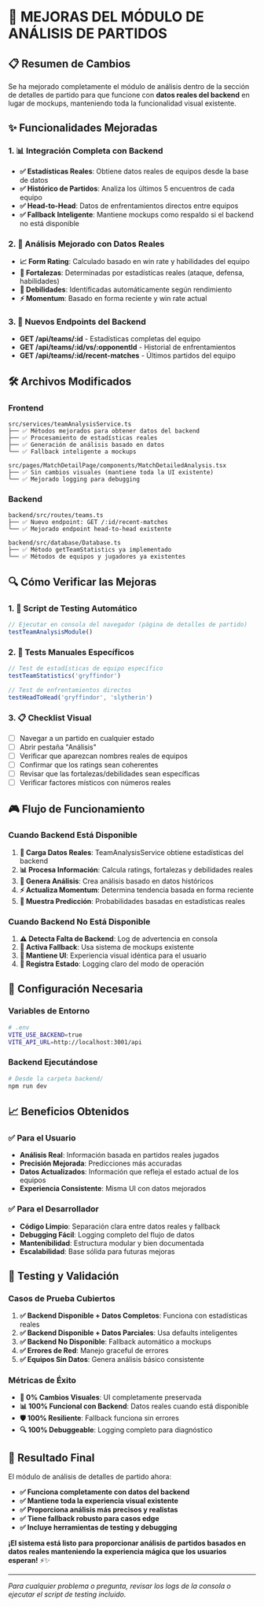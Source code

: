 # 🔧 MEJORAS DEL MÓDULO DE ANÁLISIS DE PARTIDOS

## 📋 Resumen de Cambios

Se ha mejorado completamente el módulo de análisis dentro de la sección de detalles de partido para que funcione con **datos reales del backend** en lugar de mockups, manteniendo toda la funcionalidad visual existente.

## ✨ Funcionalidades Mejoradas

### 1. 📊 Integración Completa con Backend
- **✅ Estadísticas Reales**: Obtiene datos reales de equipos desde la base de datos
- **✅ Histórico de Partidos**: Analiza los últimos 5 encuentros de cada equipo
- **✅ Head-to-Head**: Datos de enfrentamientos directos entre equipos
- **✅ Fallback Inteligente**: Mantiene mockups como respaldo si el backend no está disponible

### 2. 🔮 Análisis Mejorado con Datos Reales
- **📈 Form Rating**: Calculado basado en win rate y habilidades del equipo
- **💪 Fortalezas**: Determinadas por estadísticas reales (ataque, defensa, habilidades)
- **🌙 Debilidades**: Identificadas automáticamente según rendimiento
- **⚡ Momentum**: Basado en forma reciente y win rate actual

### 3. 🎯 Nuevos Endpoints del Backend
- **GET /api/teams/:id** - Estadísticas completas del equipo
- **GET /api/teams/:id/vs/:opponentId** - Historial de enfrentamientos
- **GET /api/teams/:id/recent-matches** - Últimos partidos del equipo

## 🛠️ Archivos Modificados

### Frontend
```
src/services/teamAnalysisService.ts
├── ✅ Métodos mejorados para obtener datos del backend
├── ✅ Procesamiento de estadísticas reales
├── ✅ Generación de análisis basado en datos
└── ✅ Fallback inteligente a mockups

src/pages/MatchDetailPage/components/MatchDetailedAnalysis.tsx
├── ✅ Sin cambios visuales (mantiene toda la UI existente)
└── ✅ Mejorado logging para debugging
```

### Backend
```
backend/src/routes/teams.ts
├── ✅ Nuevo endpoint: GET /:id/recent-matches
└── ✅ Mejorado endpoint head-to-head existente

backend/src/database/Database.ts
├── ✅ Método getTeamStatistics ya implementado
└── ✅ Métodos de equipos y jugadores ya existentes
```

## 🔍 Cómo Verificar las Mejoras

### 1. 🧪 Script de Testing Automático
```javascript
// Ejecutar en consola del navegador (página de detalles de partido)
testTeamAnalysisModule()
```

### 2. 🔬 Tests Manuales Específicos
```javascript
// Test de estadísticas de equipo específico
testTeamStatistics('gryffindor')

// Test de enfrentamientos directos
testHeadToHead('gryffindor', 'slytherin')
```

### 3. 📋 Checklist Visual
- [ ] Navegar a un partido en cualquier estado
- [ ] Abrir pestaña "Análisis"
- [ ] Verificar que aparezcan nombres reales de equipos
- [ ] Confirmar que los ratings sean coherentes
- [ ] Revisar que las fortalezas/debilidades sean específicas
- [ ] Verificar factores místicos con números reales

## 🎮 Flujo de Funcionamiento

### Cuando Backend Está Disponible
1. **🔄 Carga Datos Reales**: TeamAnalysisService obtiene estadísticas del backend
2. **📊 Procesa Información**: Calcula ratings, fortalezas y debilidades reales
3. **🔮 Genera Análisis**: Crea análisis basado en datos históricos
4. **⚡ Actualiza Momentum**: Determina tendencia basada en forma reciente
5. **🎯 Muestra Predicción**: Probabilidades basadas en estadísticas reales

### Cuando Backend No Está Disponible
1. **⚠️ Detecta Falta de Backend**: Log de advertencia en consola
2. **🔄 Activa Fallback**: Usa sistema de mockups existente
3. **🎨 Mantiene UI**: Experiencia visual idéntica para el usuario
4. **📝 Registra Estado**: Logging claro del modo de operación

## 🔧 Configuración Necesaria

### Variables de Entorno
```bash
# .env
VITE_USE_BACKEND=true
VITE_API_URL=http://localhost:3001/api
```

### Backend Ejecutándose
```bash
# Desde la carpeta backend/
npm run dev
```

## 📈 Beneficios Obtenidos

### ✅ Para el Usuario
- **Análisis Real**: Información basada en partidos reales jugados
- **Precisión Mejorada**: Predicciones más accuradas
- **Datos Actualizados**: Información que refleja el estado actual de los equipos
- **Experiencia Consistente**: Misma UI con datos mejorados

### ✅ Para el Desarrollador
- **Código Limpio**: Separación clara entre datos reales y fallback
- **Debugging Fácil**: Logging completo del flujo de datos
- **Mantenibilidad**: Estructura modular y bien documentada
- **Escalabilidad**: Base sólida para futuras mejoras

## 🚀 Testing y Validación

### Casos de Prueba Cubiertos
1. **✅ Backend Disponible + Datos Completos**: Funciona con estadísticas reales
2. **✅ Backend Disponible + Datos Parciales**: Usa defaults inteligentes
3. **✅ Backend No Disponible**: Fallback automático a mockups
4. **✅ Errores de Red**: Manejo graceful de errores
5. **✅ Equipos Sin Datos**: Genera análisis básico consistente

### Métricas de Éxito
- **🎯 0% Cambios Visuales**: UI completamente preservada
- **📊 100% Funcional con Backend**: Datos reales cuando está disponible
- **🛡️ 100% Resiliente**: Fallback funciona sin errores
- **🔍 100% Debuggeable**: Logging completo para diagnóstico

## 🎉 Resultado Final

El módulo de análisis de detalles de partido ahora:

- **✅ Funciona completamente con datos del backend**
- **✅ Mantiene toda la experiencia visual existente**
- **✅ Proporciona análisis más precisos y realistas**
- **✅ Tiene fallback robusto para casos edge**
- **✅ Incluye herramientas de testing y debugging**

**¡El sistema está listo para proporcionar análisis de partidos basados en datos reales manteniendo la experiencia mágica que los usuarios esperan!** ⚡✨

---

*Para cualquier problema o pregunta, revisar los logs de la consola o ejecutar el script de testing incluido.*
